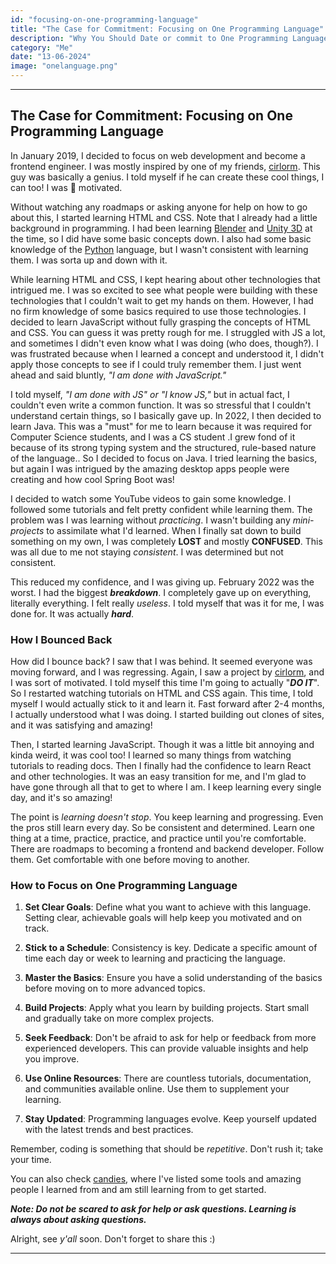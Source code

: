```yaml
---
id: "focusing-on-one-programming-language"
title: "The Case for Commitment: Focusing on One Programming Language"
description: "Why You Should Date or commit to One Programming Language Before Marrying Another"
category: "Me"
date: "13-06-2024"
image: "onelanguage.png"
---
```


---

## The Case for Commitment: Focusing on One Programming Language

In January 2019, I decided to focus on web development and become a frontend engineer. I was mostly inspired by one of my friends, [cirlorm](https://www.cirlorm.dev). This guy was basically a genius. I told myself if he can create these cool things, I can too! I was 💯 motivated.

Without watching any roadmaps or asking anyone for help on how to go about this, I started learning HTML and CSS. Note that I already had a little background in programming. I had been learning [Blender](https://www.blender.org) and [Unity 3D](https://unity.com) at the time, so I did have some basic concepts down. I also had some basic knowledge of the [Python](https://www.python.org) language, but I wasn't consistent with learning them. I was sorta up and down with it.

While learning HTML and CSS, I kept hearing about other technologies that intrigued me. I was so excited to see what people were building with these technologies that I couldn't wait to get my hands on them. However, I had no firm knowledge of some basics required to use those technologies. I decided to learn JavaScript without fully grasping the concepts of HTML and CSS. You can guess it was pretty rough for me. I struggled with JS a lot, and sometimes I didn't even know what I was doing (who does, though?). I was frustrated because when I learned a concept and understood it, I didn't apply those concepts to see if I could truly remember them. I just went ahead and said bluntly, _"I am done with JavaScript."_

I told myself, _"I am done with JS" or "I know JS,"_ but in actual fact, I couldn't even write a common function. It was so stressful that I couldn't understand certain things, so I basically gave up. In 2022, I then decided to learn Java. This was a "must" for me to learn because it was required for Computer Science students, and I was a CS student .I grew fond of it because of its strong typing system and the structured, rule-based nature of the language.. So I decided to focus on Java. I tried learning the basics, but again I was intrigued by the amazing desktop apps people were creating and how cool Spring Boot was!

I decided to watch some YouTube videos to gain some knowledge. I followed some tutorials and felt pretty confident while learning them. The problem was I was learning without _practicing_. I wasn't building any _mini-projects_ to assimilate what I'd learned. When I finally sat down to build something on my own, I was completely **LOST** and mostly **CONFUSED**. This was all due to me not staying _consistent_. I was determined but not consistent.

This reduced my confidence, and I was giving up. February 2022 was the worst. I had the biggest **_breakdown_**. I completely gave up on everything, literally everything. I felt really _useless_. I told myself that was it for me, I was done for. It was actually **_hard_**.

### How I Bounced Back

How did I bounce back? I saw that I was behind. It seemed everyone was moving forward, and I was regressing. Again, I saw a project by [cirlorm](https://www.cirlorm.dev), and I was sort of motivated. I told myself this time I'm going to actually "**_DO IT_**". So I restarted watching tutorials on HTML and CSS again. This time, I told myself I would actually stick to it and learn it. Fast forward after 2-4 months, I actually understood what I was doing. I started building out clones of sites, and it was satisfying and amazing!

Then, I started learning JavaScript. Though it was a little bit annoying and kinda weird, it was cool too! I learned so many things from watching tutorials to reading docs. Then I finally had the confidence to learn React and other technologies. It was an easy transition for me, and I'm glad to have gone through all that to get to where I am. I keep learning every single day, and it's so amazing!

The point is _learning doesn't stop_. You keep learning and progressing. Even the pros still learn every day. So be consistent and determined. Learn one thing at a time, practice, practice, and practice until you're comfortable. There are roadmaps to becoming a frontend and backend developer. Follow them. Get comfortable with one before moving to another.

### How to Focus on One Programming Language

1. **Set Clear Goals**: Define what you want to achieve with this language. Setting clear, achievable goals will help keep you motivated and on track.

2. **Stick to a Schedule**: Consistency is key. Dedicate a specific amount of time each day or week to learning and practicing the language.

3. **Master the Basics**: Ensure you have a solid understanding of the basics before moving on to more advanced topics.

4. **Build Projects**: Apply what you learn by building projects. Start small and gradually take on more complex projects.

5. **Seek Feedback**: Don't be afraid to ask for help or feedback from more experienced developers. This can provide valuable insights and help you improve.

6. **Use Online Resources**: There are countless tutorials, documentation, and communities available online. Use them to supplement your learning.

7. **Stay Updated**: Programming languages evolve. Keep yourself updated with the latest trends and best practices.

Remember, coding is something that should be _repetitive_. Don't rush it; take your time.

You can also check [candies](https://www.elorm.site/candies), where I've listed some tools and amazing people I learned from and am still learning from to get started.

**_Note: Do not be scared to ask for help or ask questions. Learning is always about asking questions._**

Alright, see _y'all_ soon. Don't forget to share this :)

---
